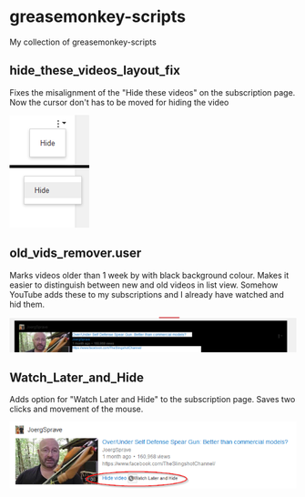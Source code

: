 # greasemonkey-scripts
My collection of greasemonkey-scripts

## hide_these_videos_layout_fix

Fixes the misalignment of the "Hide these videos" on the subscription page.
Now the cursor don't has to be moved for hiding the video

![hide_these_videos_layout_fix](https://raw.githubusercontent.com/doofmars/greasemonkey-scripts/master/images/hide_these_videos_layout_fix.png)

## old_vids_remover.user

Marks videos older than 1 week by with black background colour.
Makes it easier to distinguish between new and old videos in list view.
Somehow YouTube adds these to my subscriptions and I already have watched and hid them.

![old_vids_remover](https://raw.githubusercontent.com/doofmars/greasemonkey-scripts/master/images/old_vids_remover.png)

## Watch_Later_and_Hide

Adds option for "Watch Later and Hide" to the subscription page.
Saves two clicks and movement of the mouse.

![Watch_Later_and_Hide](https://raw.githubusercontent.com/doofmars/greasemonkey-scripts/master/images/Watch_Later_and_Hide.png)